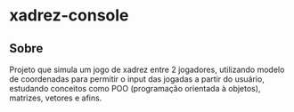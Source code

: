 # xadrez-console

## Sobre
  Projeto que simula um jogo de xadrez entre 2 jogadores, utilizando modelo de coordenadas para permitir o input das jogadas a partir do usuário, estudando
  conceitos como POO (programação orientada à objetos), matrizes, vetores e afins.
